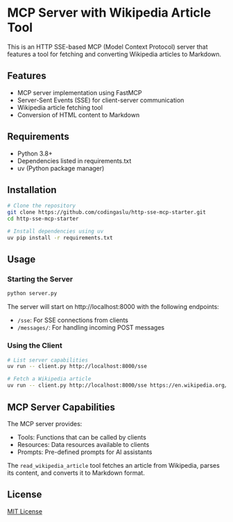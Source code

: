 # MCP Server with Wikipedia Article Tool

This is an HTTP SSE-based MCP (Model Context Protocol) server that features a tool for fetching and converting Wikipedia articles to Markdown.

## Features

- MCP server implementation using FastMCP
- Server-Sent Events (SSE) for client-server communication
- Wikipedia article fetching tool
- Conversion of HTML content to Markdown

## Requirements

- Python 3.8+
- Dependencies listed in requirements.txt
- uv (Python package manager)

## Installation

```bash
# Clone the repository
git clone https://github.com/codingaslu/http-sse-mcp-starter.git
cd http-sse-mcp-starter

# Install dependencies using uv
uv pip install -r requirements.txt
```

## Usage

### Starting the Server

```bash
python server.py
```

The server will start on http://localhost:8000 with the following endpoints:
- `/sse`: For SSE connections from clients
- `/messages/`: For handling incoming POST messages

### Using the Client

```bash
# List server capabilities
uv run -- client.py http://localhost:8000/sse

# Fetch a Wikipedia article
uv run -- client.py http://localhost:8000/sse https://en.wikipedia.org/wiki/Python_(programming_language)
```

## MCP Server Capabilities

The MCP server provides:
- Tools: Functions that can be called by clients
- Resources: Data resources available to clients
- Prompts: Pre-defined prompts for AI assistants

The `read_wikipedia_article` tool fetches an article from Wikipedia, parses its content, and converts it to Markdown format.

## License

[MIT License](LICENSE)

